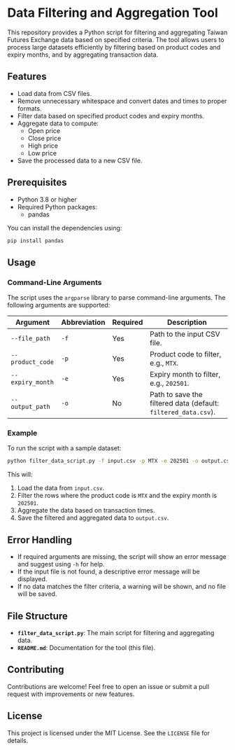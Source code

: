 # Data Filtering and Aggregation Tool

This repository provides a Python script for filtering and aggregating Taiwan Futures Exchange data based on specified criteria. The tool allows users to process large datasets efficiently by filtering based on product codes and expiry months, and by aggregating transaction data.

## Features

- Load data from CSV files.
- Remove unnecessary whitespace and convert dates and times to proper formats.
- Filter data based on specified product codes and expiry months.
- Aggregate data to compute:
  - Open price
  - Close price
  - High price
  - Low price
- Save the processed data to a new CSV file.

## Prerequisites

- Python 3.8 or higher
- Required Python packages:
  - pandas

You can install the dependencies using:

```bash
pip install pandas
```

## Usage

### Command-Line Arguments

The script uses the `argparse` library to parse command-line arguments. The following arguments are supported:

| Argument         | Abbreviation | Required | Description                                                    |
| ---------------- | ------------ | -------- | -------------------------------------------------------------- |
| `--file_path`    | `-f`         | Yes      | Path to the input CSV file.                                    |
| `--product_code` | `-p`         | Yes      | Product code to filter, e.g., `MTX`.                           |
| `--expiry_month` | `-e`         | Yes      | Expiry month to filter, e.g., `202501`.                        |
| `--output_path`  | `-o`         | No       | Path to save the filtered data (default: `filtered_data.csv`). |

### Example

To run the script with a sample dataset:

```bash
python filter_data_script.py -f input.csv -p MTX -e 202501 -o output.csv
```

This will:

1. Load the data from `input.csv`.
2. Filter the rows where the product code is `MTX` and the expiry month is `202501`.
3. Aggregate the data based on transaction times.
4. Save the filtered and aggregated data to `output.csv`.

## Error Handling

- If required arguments are missing, the script will show an error message and suggest using `-h` for help.
- If the input file is not found, a descriptive error message will be displayed.
- If no data matches the filter criteria, a warning will be shown, and no file will be saved.

## File Structure

- **`filter_data_script.py`**: The main script for filtering and aggregating data.
- **`README.md`**: Documentation for the tool (this file).

## Contributing

Contributions are welcome! Feel free to open an issue or submit a pull request with improvements or new features.

## License

This project is licensed under the MIT License. See the `LICENSE` file for details.

